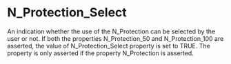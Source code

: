 N_Protection_Select
===========

An indication whether the use of the N_Protection can be selected by the user or not. If both the properties N_Protection_50 and N_Protection_100 are asserted, the value of N_Protection_Select property is set to TRUE. The property is only asserted if the property N_Protection is asserted.
